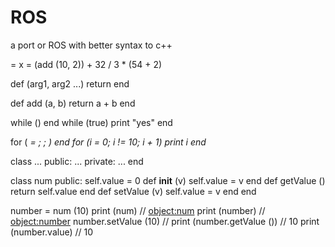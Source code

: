 # ROS
a port or ROS with better syntax to c++

<name> = <expression>
x = (add (10, 2)) + 32 / 3  * (54 + 2)

def <name> (arg1, arg2 ...)
return <expression>
end

def add (a, b)
return a + b
end

while (<expression>)
end
while (true)
print "yes"
end

for (<var> = <expression>; <expression>; <expression>)
end
for (i = 0; i != 10; i + 1)
print i
end

class <name>
...
public:
...
private:
...
end

class num
    public:
    self.value = 0
    def __init__ (v)
        self.value = v
    end
    def getValue ()
        return self.value
    end
    def setValue (v)
        self.value = v
    end
end

number = num (10)
print (num)                 // <object:num>
print (number)              // <object:number>
number.setValue (10)        //
print (number.getValue ())  // 10
print (number.value)        // 10